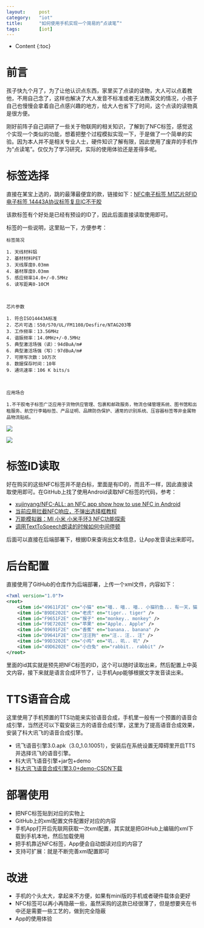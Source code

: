 ```yaml
---
layout:		post
category:	"iot"
title:		"如何使用手机实现一个简易的“点读笔”"
tags:		[iot]
---
```

- Content
{:toc}
# 前言

​	孩子快九个月了，为了让他认识点东西，家里买了点读的读物，大人可以点着教他，不用自己念了，这样也解决了大人发音不标准或者无法教英文的情况，小孩子自己也慢慢会拿着自己点感兴趣的地方，给大人也省下了时间，这个点读的读物真是很方便。

​	刚好前阵子自己调研了一些关于物联网的相关知识，了解到了NFC标签，感觉这个实现一个类似的功能，想着把整个过程模拟实现一下，于是做了一个简单的实验。因为本人并不是相关专业人士，硬件知识了解有限，因此使用了废弃的手机作为“点读笔”。仅仅为了学习研究，实际的使用体验还是差得多呢。



# 标签选择

直接在某宝上选的，跳的最薄最便宜的款，链接如下：[NFC电子标签 M1芯片RFID电子标签 14443A协议标签复旦IC不干胶](https://item.taobao.com/item.htm?id=574789658067)

该款标签有个好处是已经有预设的ID了，因此后面直接读取使用即可。

标签的一些说明，这里贴一下，方便参考：

```
标签简况    

1. 天线材料铝
2. 基材材料PET
3. 天线厚度0.03mm
4. 基材厚度0.03mm
5. 感应频率14.0+/-0.5MHz
6. 读写距离0-10CM

 

芯片参数    

1. 符合ISO14443A标准
2. 芯片可选：S50/S70/UL/FM1108/Desfire/NTAG203等
3. 工作频率：13.56MHz
4. 谐振频率：14.0MHz+/-0.5MHz
5. 典型激活场强（读）：94dBuA/m#
6. 典型激活场强（写）：97dBuA/m#
7. 可擦写次数：10万次
8. 数据保存时间：10年
9. 通讯速率：106 K bits/s

 

应用场合    

1.不干胶电子标签广泛应用于货物供应管理、包裹和邮政服务，物流仓储管理系统、图书馆和出租服务、航空行李箱标签、产品证明、品牌防伪保护、通常的识别系统、压容器标签等非金属物品物流贴纸。
```

![](https://gd4.alicdn.com/imgextra/i1/2663782869/TB2dnM_mlsmBKNjSZFFXXcT9VXa_!!2663782869.jpg)

![](https://gd4.alicdn.com/imgextra/i4/2663782869/O1CN01YRQ4My1X42o01EiKj_!!2663782869.jpg)




# 标签ID读取
好在购买的这些NFC标签并不是白标，里面是有ID的，而且不一样，因此直接读取使用即可。在GitHub上找了使用Android读取NFC标签的代码，参考：

- [xujinyang/NFC\-ALL: an NFC app show how to use NFC in Android](https://github.com/xujinyang/NFC-ALL)
- [当前应用拦截NFC响应，不弹出选择框教程](https://blog.csdn.net/mobilexu/article/details/41862403)
- [万能模拟器：MI 小米 小米手环3 NFC功能探索](https://www.toutiao.com/a6615090384794026500/?tt_from=weixin&utm_campaign=client_share&wxshare_count=1&timestamp=1547262426&app=news_article&utm_source=weixin&iid=57123746622&utm_medium=toutiao_android&group_id=6615090384794026500)
- [调用TextToSpeech朗读的时候如何中间停顿](https://blog.csdn.net/iteye_3854/article/details/82300068)



后面可以直接在后端部署下，根据ID来查询出文本信息，让App发音读出来即可。



# 后台配置

直接使用了GitHub的仓库作为后端部署，上传一个xml文件，内容如下：

```xml
<?xml version="1.0"?>
<root>
	<item id="49611F2E" cn="小猫" en="喵.. 喵.. 喵.. 小猫钓鱼... 有一天，猫妈妈带着小猫到河边鱼竿去捉蜻蜓。蜻蜓飞走了，小猫空手回到河边。一看，妈妈已经钓到了一条大鱼。小猫想：我也要钓一条大鱼，就又拿起鱼竿钓鱼。不一会儿，一只蝴蝶飞来了，这只蝴蝶可真漂亮呀，小猫越看越喜欢，于是放下鱼竿，又去捉蝴蝶。蝴蝶没捉到，小猫又空着手回到河边。一看，妈妈又钓了一条大鱼。小猫对妈妈说：“我怎么就钓不到鱼呢！”妈妈说：“钓鱼要一心一意，你一会儿捉蜻蜓，一会儿捉蝴蝶，当然钓不到鱼了。”小猫听了妈妈的话，一心一意地钓鱼，终于钓到了一条大鱼" />
	<item id="B9DE202E" cn="老虎" en="tiger.. tiger" />
	<item id="F9651F2E" cn="猴子" en="monkey.. monkey" />
	<item id="F9E7202E" cn="苹果" en="Apple.. Apple" />
	<item id="09691F2E" cn="香蕉" en="banana.. banana" />
	<item id="D9641F2E" cn="汪汪狗" en="汪.. 汪.. 汪" />
	<item id="99D3202E" cn="小鸡" en="叽.. 叽.. 叽" />
	<item id="49D6202E" cn="小白兔" en="rabbit.. rabbit" />
</root>
```

里面的id其实就是预先把NFC标签的ID，这个可以随时读取出来，然后配置上中英文内容，接下来就是语言合成环节了，让手机App能够根据文字发音读出来。



# TTS语音合成
这里使用了手机预置的TTS功能来实验语音合成，手机里一般有一个预置的语音合成引擎，当然还可以下载安装三方的语音合成引擎，这里为了提高语音合成效果，安装了科大讯飞的语音合成引擎。

- 讯飞语音引擎3.0.apk（3.0_1.0.10051），安装后在系统设置无障碍里开启TTS并选择讯飞的语音引擎。
- 科大讯飞语音引擎+jar包+demo
- [科大讯飞语音合成引擎3\.0\+demo\-CSDN下载](https://download.csdn.net/download/nuyunhai/10732492)





# 部署使用

- 把NFC标签贴到对应的实物上
- GitHub上的xml配置文件配置好对应的内容
- 手机App打开后先联网获取一次xml配置，其实就是把GitHub上编辑的xml下载到手机本地，然后加载使用
- 把手机靠近NFC标签，App便会自动朗读对应的内容了
- 支持可扩展：就是不断完善xml配置即可



# 改进

- 手机的个头太大，拿起来不方便，如果有mini版的手机或者硬件载体会更好
- NFC标签可以再小再隐蔽一些，虽然采购的这款已经很薄了，但是想要夹在书中还是需要一些工艺的，做到完全隐蔽
- App的使用体验

